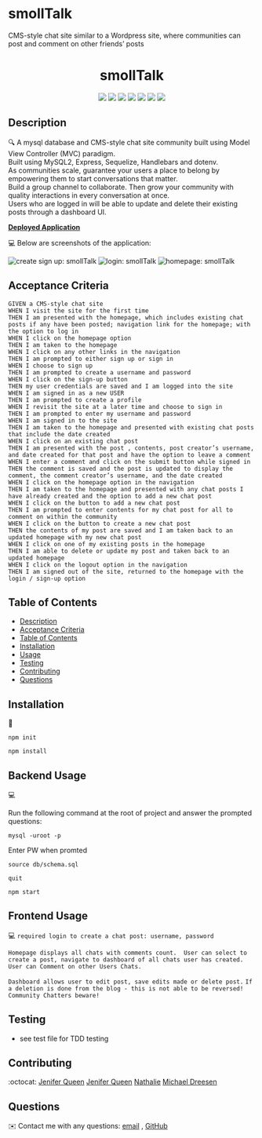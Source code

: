 # smollTalk
CMS-style chat site similar to a Wordpress site, where communities can post and comment on other friends’ posts

<h1 align="center">smollTalk</h1>
  
<p align="center">
    <img src="https://img.shields.io/badge/javascript-yellow" />
    <img src="https://img.shields.io/badge/express-orange" />
    <img src="https://img.shields.io/badge/sequelize-purple"  />
    <img src="https://img.shields.io/badge/handlebars-red"  />
    <img src="https://img.shields.io/badge/mySQL-blue"  />
    <img src="https://img.shields.io/badge/dotenv-green" />
    <img src="https://img.shields.io/badge/license-MIT-black.svg" />
</p>
   
## Description

🔍 A mysql database and CMS-style chat site community built using Model View Controller (MVC) paradigm. 
  <br>Built using MySQL2, Express, Sequelize, Handlebars and dotenv. <br>
   As communities scale, guarantee your users a place to belong by empowering them to start conversations that matter. <br>
   Build a group channel to collaborate. Then grow your community with quality interactions in every conversation at once.<br>
   Users who are logged in will be able to update and delete their existing posts through a dashboard UI.

**[Deployed Application](https://_)**
  
💻 Below are screenshots of the application:
  
![create sign up: smollTalk](./public/stylesheets/images/create_acct.png)
![login: smollTalk](./public/stylesheets/images/login.png)
![homepage: smollTalk](./public/stylesheets/images/homepage.png)


## Acceptance Criteria

```
GIVEN a CMS-style chat site
WHEN I visit the site for the first time
THEN I am presented with the homepage, which includes existing chat posts if any have been posted; navigation link for the homepage; with the option to log in
WHEN I click on the homepage option
THEN I am taken to the homepage
WHEN I click on any other links in the navigation
THEN I am prompted to either sign up or sign in
WHEN I choose to sign up 
THEN I am prompted to create a username and password
WHEN I click on the sign-up button
THEN my user credentials are saved and I am logged into the site
WHEN I am signed in as a new USER 
THEN I am prompted to create a profile
WHEN I revisit the site at a later time and choose to sign in
THEN I am prompted to enter my username and password
WHEN I am signed in to the site
THEN I am taken to the homepage and presented with existing chat posts that include the date created
WHEN I click on an existing chat post
THEN I am presented with the post , contents, post creator’s username, and date created for that post and have the option to leave a comment
WHEN I enter a comment and click on the submit button while signed in
THEN the comment is saved and the post is updated to display the comment, the comment creator’s username, and the date created
WHEN I click on the homepage option in the navigation
THEN I am taken to the homepage and presented with any chat posts I have already created and the option to add a new chat post
WHEN I click on the button to add a new chat post
THEN I am prompted to enter contents for my chat post for all to comment on within the community
WHEN I click on the button to create a new chat post
THEN the contents of my post are saved and I am taken back to an updated homepage with my new chat post
WHEN I click on one of my existing posts in the homepage
THEN I am able to delete or update my post and taken back to an updated homepage
WHEN I click on the logout option in the navigation
THEN I am signed out of the site, returned to the homepage with the login / sign-up option
```
   
## Table of Contents
- [Description](#description)
- [Acceptance Criteria](#acceptance-criteria)
- [Table of Contents](#table-of-contents)
- [Installation](#installation)
- [Usage](#usage)
- [Testing](#testing)
- [Contributing](#contributing)
- [Questions](#questions)

## Installation
💾   
  
`npm init`

`npm install`
  
## Backend Usage
💻   
  
Run the following command at the root of  project and answer the prompted questions:

`mysql -uroot -p`

Enter PW when promted

`source db/schema.sql`

`quit`

`npm start`

## Frontend Usage
💻 
`required login to create a chat post: username, password`

`Homepage displays all chats with comments count.  User can select to create a post, navigate to dashboard of all chats user has created.  User can Comment on other Users Chats. `

`Dashboard allows user to edit post, save edits made or delete post.`
`If a deletion is done from the blog - this is not able to be reversed! Community Chatters beware!`

## Testing
* see test file for TDD testing

## Contributing
:octocat: [Jenifer Queen](https://github.com/queen-stack)
[Jenifer Queen](https://github.com/queen-stack)
[Nathalie](https://github.com/natswatch)
[Michael Dreesen](https://github.com/mdreesen)

## Questions
✉️ Contact me with any questions: [email](mailto:jenf_queen@yahoo.com) , [GitHub](https://github.com/queen-stack)<br/>



